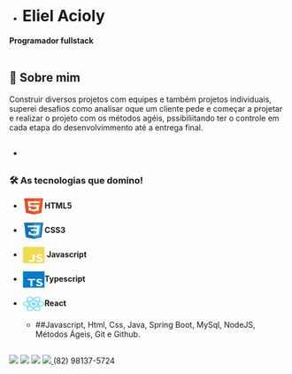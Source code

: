 <div style="display: inline_block"><br>

- # Eliel Acioly
**Programador fullstack**<br><br>

## 🚀 Sobre mim

Construir diversos projetos com equipes e também projetos individuais, superei desafios como analisar oque um cliente pede e começar a projetar e realizar o projeto com os métodos agéis, pssibiliitando ter o controle em  cada etapa do  desenvolvimmento até a entrega final.
- ##

### 🛠 As tecnologias que domino!<br>
 - <img align="center" alt="HTML" height="30" width="40" src="https://raw.githubusercontent.com/devicons/devicon/master/icons/html5/html5-original.svg">**HTML5**<br>
  - <img align="center" alt="CSS" height="30" width="40" src="https://raw.githubusercontent.com/devicons/devicon/master/icons/css3/css3-original.svg">**CSS3**

 - <img align="center" alt="Js" height="30" width="40" src="https://raw.githubusercontent.com/devicons/devicon/master/icons/javascript/javascript-plain.svg"> **Javascript**<br>
 - <img align="center" alt="Ts" height="30" width="40" src="https://raw.githubusercontent.com/devicons/devicon/master/icons/typescript/typescript-plain.svg">**Typescript**<br>
 - <img align="center" alt="React" height="30" width="40" src="https://raw.githubusercontent.com/devicons/devicon/master/icons/react/react-original.svg">**React**<br>
   -  ##Javascript, Html, Css, Java, Spring Boot, MySql, NodeJS, Métodos Ágeis, Git e Github.
</div>

##

<div>
 <a href="https://www.instagram.com/liel.acioly/" target="_blank"><img src="https://img.shields.io/badge/-Instagram-%23E4405F?style=for-the-badge&logo=instagram&logoColor=white" target="_blank"></a>
<a href = "mailto:aciolyeliel90@gmail.com"><img src="https://img.shields.io/badge/-Gmail-%23333?style=for-the-badge&logo=gmail&logoColor=white" target="_blank"></a>
<a href="https://www.linkedin.com/in/eliel-acioly-ea/" target="_blank"><img src="https://img.shields.io/badge/-LinkedIn-%230077B5?style=for-the-badge&logo=linkedin&logoColor=white" target="_blank"></a>
<a href="https://www.linkedin.com/in/eliel-acioly-ea/" target="_blank"><img eight="30" width="40" src="https://cdn-icons-png.flaticon.com/512/21/21520.png"</a> <a>(82) 98137-5724</a>

</div>


<!---
eliel-acioly/eliel-acioly is a ✨ special ✨ repository because its `README.md` (this file) appears on your GitHub profile.
You can click the Preview link to take a look at your changes.
--->

